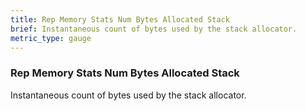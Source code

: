 ```yaml
---
title: Rep Memory Stats Num Bytes Allocated Stack
brief: Instantaneous count of bytes used by the stack allocator.
metric_type: gauge
---
```


### Rep Memory Stats Num Bytes Allocated Stack

Instantaneous count of bytes used by the stack allocator.